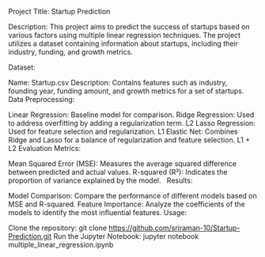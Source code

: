 Project Title: Startup Prediction

Description:
This project aims to predict the success of startups based on various factors using multiple linear regression techniques. The project utilizes a dataset containing information about startups, including their industry, funding, and growth metrics.

Dataset:

Name: Startup.csv
Description: Contains features such as industry, founding year, funding amount, and growth metrics for a set of startups.
Data Preprocessing:



Linear Regression: Baseline model for comparison.
Ridge Regression: Used to address overfitting by adding a regularization term. L2
Lasso Regression: Used for feature selection and regularization. L1
Elastic Net: Combines Ridge and Lasso for a balance of regularization and feature selection. L1 + L2
Evaluation Metrics:

Mean Squared Error (MSE): Measures the average squared difference between predicted and actual values.
R-squared (R²): Indicates the proportion of variance explained by the model.   
Results:

Model Comparison: Compare the performance of different models based on MSE and R-squared.
Feature Importance: Analyze the coefficients of the models to identify the most influential features.
Usage:

Clone the repository: git clone https://github.com/sriraman-10/Startup-Prediction.git
Run the Jupyter Notebook: jupyter notebook multiple_linear_regression.ipynb


